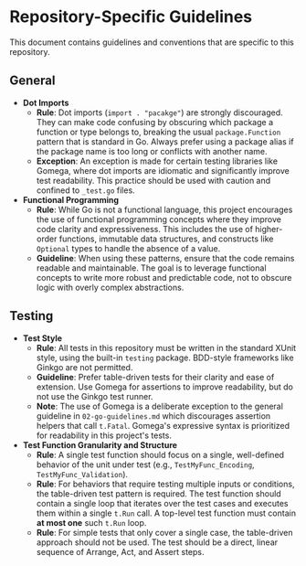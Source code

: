 # Repository-Specific Guidelines

This document contains guidelines and conventions that are specific to this repository.

## General

* **Dot Imports**
    * **Rule**: Dot imports (`import . "pacakge"`) are strongly discouraged. They can make code confusing by obscuring which package a function or type belongs to, breaking the usual `package.Function` pattern that is standard in Go. Always prefer using a package alias if the package name is too long or conflicts with another name.
    * **Exception**: An exception is made for certain testing libraries like Gomega, where dot imports are idiomatic and significantly improve test readability. This practice should be used with caution and confined to `_test.go` files.
* **Functional Programming**
    * **Rule**: While Go is not a functional language, this project encourages the use of functional programming concepts where they improve code clarity and expressiveness. This includes the use of higher-order functions, immutable data structures, and constructs like `Optional` types to handle the absence of a value.
    * **Guideline**: When using these patterns, ensure that the code remains readable and maintainable. The goal is to leverage functional concepts to write more robust and predictable code, not to obscure logic with overly complex abstractions.

## Testing

* **Test Style**
    * **Rule**: All tests in this repository must be written in the standard XUnit style, using the built-in `testing` package. BDD-style frameworks like Ginkgo are not permitted.
    * **Guideline**: Prefer table-driven tests for their clarity and ease of extension. Use Gomega for assertions to improve readability, but do not use the Ginkgo test runner.
    * **Note**: The use of Gomega is a deliberate exception to the general guideline in `02-go-guidelines.md` which discourages assertion helpers that call `t.Fatal`. Gomega's expressive syntax is prioritized for readability in this project's tests.
* **Test Function Granularity and Structure**
    * **Rule**: A single test function should focus on a single, well-defined behavior of the unit under test (e.g., `TestMyFunc_Encoding`, `TestMyFunc_Validation`).
    * **Rule**: For behaviors that require testing multiple inputs or conditions, the table-driven test pattern is required. The test function should contain a single loop that iterates over the test cases and executes them within a single `t.Run` call. A top-level test function must contain **at most one** such `t.Run` loop.
    * **Rule**: For simple tests that only cover a single case, the table-driven approach should not be used. The test should be a direct, linear sequence of Arrange, Act, and Assert steps.
